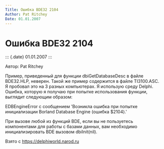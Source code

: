 ```yaml
---
Title: Ошибка BDE32 2104
Author: Pat Ritchey
Date: 01.01.2007
---
```



Ошибка BDE32 2104
=================

::: {.date}
01.01.2007
:::

Автор: Pat Ritchey

Пример, приведенный для функции dbiGetDatabaseDesc в файле BDE32.HLP,
неверен. Такой же пример содержится в файле TI3100.ASC. Я пробовал это
на 3 разных компьютерах. Я использую среду Delphi. Ошибка, которую я
получаю при попытке использования функции, выглядит следующим образом:

EDBEngineError с сообщением \'Возникла ошибка при попытке инициализации
Borland Database Engine (ошибка \$2104).\'

При вызове любой из функций BDE, если вы не пользуетесь компонентами для
работы с базами данных, вам необходимо инициализировать BDE вызовом
dbiInit(nil).

Взято с <https://delphiworld.narod.ru>

